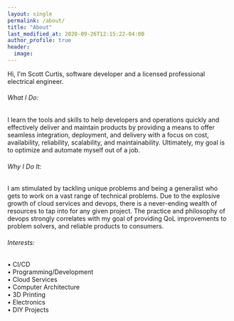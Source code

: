 ```yaml
---
layout: single
permalink: /about/
title: "About"
last_modified_at: 2020-09-26T12:15:22-04:00
author_profile: true
header:
  image:
---
```


Hi, I'm Scott Curtis, software developer and a licensed professional electrical engineer.

###### What I Do:

I learn the tools and skills to help developers and operations quickly and effectively deliver and maintain products by providing a means to offer seamless integration, deployment, and delivery with a focus on cost, availability, reliability, scalability, and maintainability. Ultimately, my goal is to optimize and automate myself out of a job.

###### Why I Do It:

I am stimulated by tackling unique problems and being a generalist who gets to work on a vast range of technical problems. Due to the explosive growth of cloud services and devops, there is a never-ending wealth of resources to tap into for any given project. The practice and philosophy of devops strongly correlates with my goal of providing QoL improvements to problem solvers, and reliable products to consumers.

###### Interests:

• CI/CD  
• Programming/Development  
• Cloud Services  
• Computer Architecture  
• 3D Printing  
• Electronics  
• DIY Projects
